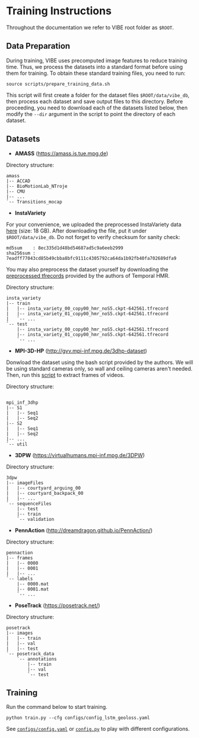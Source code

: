 # Training Instructions

Throughout the documentation we refer to VIBE root folder as `$ROOT`.

## Data Preparation
During training, VIBE uses precomputed image features to reduce training time. Thus, we process the datasets into a
standard format before using them for training. To obtain these standard training files, you need to run:

```shell script
source scripts/prepare_training_data.sh
```

This script will first create a folder for the dataset files `$ROOT/data/vibe_db`, then process each dataset and save
output files to this directory. Before proceeding, you need to download each of the datasets listed
below, then modify the `--dir` argument in the script to point the
directory of each dataset.



## Datasets

- **AMASS** (https://amass.is.tue.mpg.de)

Directory structure:

```shell script
amass
|-- ACCAD
|-- BioMotionLab_NTroje
|-- CMU
|-- ...
`-- Transitions_mocap
```

- **InstaVariety**

For your convenience, we uploaded the preprocessed InstaVariety data 
[here](https://owncloud.tuebingen.mpg.de/index.php/s/MKLnHtPjwn24y9C) (size: 18 GB). 
After downloading the file, put it under
`$ROOT/data/vibe_db`. Do not forget to verify checksum for sanity check: 
```
md5sum    : 8ec335d1d48bd54687ad5c9a6eeb2999
sha256sum : 7eadff77043cd85b49cbba8bfc9111c4305792ca64da1b92fb40fa702689dfa9
```

You may also preprocess the dataset yourself by downloading the 
[preprocessed tfrecords](https://github.com/akanazawa/human_dynamics/blob/master/doc/insta_variety.md#pre-processed-tfrecords) 
provided by the authors of Temporal HMR.

Directory structure:
```shell script
insta_variety
|-- train
|   |-- insta_variety_00_copy00_hmr_noS5.ckpt-642561.tfrecord
|   |-- insta_variety_01_copy00_hmr_noS5.ckpt-642561.tfrecord
|   `-- ...
`-- test
    |-- insta_variety_00_copy00_hmr_noS5.ckpt-642561.tfrecord
    |-- insta_variety_01_copy00_hmr_noS5.ckpt-642561.tfrecord
    `-- ...
```

- **MPI-3D-HP** (http://gvv.mpi-inf.mpg.de/3dhp-dataset)

Donwload the dataset using the bash script provided by the authors. We will be using standard cameras only, so wall and ceiling
cameras aren't needed. Then, run this 
[script](https://gist.github.com/mkocabas/cc6fe78aac51f97859e45f46476882b6) to extract frames of videos.

Directory structure:
```shell script

mpi_inf_3dhp
|-- S1
|   |-- Seq1
|   |-- Seq2
|-- S2
|   |-- Seq1
|   |-- Seq2
|-- ...
`-- util
```

- **3DPW** (https://virtualhumans.mpi-inf.mpg.de/3DPW)

Directory structure: 
```shell script
3dpw
|-- imageFiles
|   |-- courtyard_arguing_00
|   |-- courtyard_backpack_00
|   |-- ...
`-- sequenceFiles
    |-- test
    |-- train
    `-- validation
```

- **PennAction** (http://dreamdragon.github.io/PennAction/)

Directory structure: 
```shell script
pennaction
|-- frames
|   |-- 0000
|   |-- 0001
|   |-- ...
`-- labels
    |-- 0000.mat
    |-- 0001.mat
    `-- ...
```

- **PoseTrack** (https://posetrack.net/)

Directory structure: 
```shell script
posetrack
|-- images
|   |-- train
|   |-- val
|   |-- test
`-- posetrack_data
    `-- annotations
        |-- train
        |-- val
        `-- test
```



## Training
Run the command below to start training.

```shell script
python train.py --cfg configs/config_lstm_geoloss.yaml
```

See [`configs/config.yaml`](configs/config.yaml) or [`config.py`](lib/core/config.py) to 
play with different configurations.
